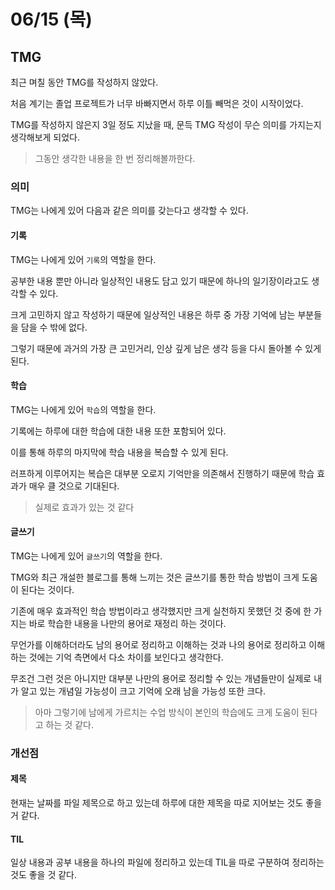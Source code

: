 # 06/15 (목)

## TMG
최근 며칠 동안 TMG를 작성하지 않았다.

처음 계기는 졸업 프로젝트가 너무 바빠지면서 하루 이틀 빼먹은 것이 시작이었다.

TMG를 작성하지 않은지 3일 정도 지났을 때, 문득 TMG 작성이 무슨 의미를 가지는지 생각해보게 되었다.

> 그동안 생각한 내용을 한 번 정리해볼까한다.

### 의미
TMG는 나에게 있어 다음과 같은 의미를 갖는다고 생각할 수 있다.

#### 기록
TMG는 나에게 있어 `기록`의 역할을 한다.

공부한 내용 뿐만 아니라 일상적인 내용도 담고 있기 때문에 하나의 일기장이라고도 생각할 수 있다.

크게 고민하지 않고 작성하기 때문에 일상적인 내용은 하루 중 가장 기억에 남는 부분들을 담을 수 밖에 없다.

그렇기 때문에 과거의 가장 큰 고민거리, 인상 깊게 남은 생각 등을 다시 돌아볼 수 있게 된다.

#### 학습
TMG는 나에게 있어 `학습`의 역할을 한다.

기록에는 하루에 대한 학습에 대한 내용 또한 포함되어 있다.

이를 통해 하루의 마지막에 학습 내용을 복습할 수 있게 된다.

러프하게 이루어지는 복습은 대부분 오로지 기억만을 의존해서 진행하기 때문에 학습 효과가 매우 클 것으로 기대된다.

> 실제로 효과가 있는 것 같다

#### 글쓰기
TMG는 나에게 있어 `글쓰기`의 역할을 한다.

TMG와 최근 개설한 블로그를 통해 느끼는 것은 글쓰기를 통한 학습 방법이 크게 도움이 된다는 것이다.

기존에 매우 효과적인 학습 방법이라고 생각했지만 크게 실천하지 못했던 것 중에 한 가지는 바로 학습한 내용을 나만의 용어로 재정리 하는 것이다.

무언가를 이해하더라도 남의 용어로 정리하고 이해하는 것과 나의 용어로 정리하고 이해하는 것에는 기억 측면에서 다소 차이를 보인다고 생각한다.

무조건 그런 것은 아니지만 대부분 나만의 용어로 정리할 수 있는 개념들만이 실제로 내가 알고 있는 개념일 가능성이 크고 기억에 오래 남을 가능성 또한 크다.

> 아마 그렇기에 남에게 가르치는 수업 방식이 본인의 학습에도 크게 도움이 된다고 하는 것 같다.

### 개선점

#### 제목
현재는 날짜를 파일 제목으로 하고 있는데 하루에 대한 제목을 따로 지어보는 것도 좋을 거 같다.


#### TIL
일상 내용과 공부 내용을 하나의 파일에 정리하고 있는데 TIL을 따로 구분하여 정리하는 것도 좋을 것 같다.



